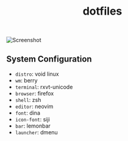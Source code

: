 <div align='center'>
    <h1>dotfiles</h1><br>
</div>

![Screenshot](https://i.imgur.com/cp7nj2V.png)

## System Configuration

* `distro`: void linux
* `wm`: berry
* `terminal`: rxvt-unicode
* `browser`: firefox
* `shell`: zsh
* `editor`: neovim
* `font`: dina
* `icon-font`: siji
* `bar`: lemonbar
* `launcher`: dmenu
